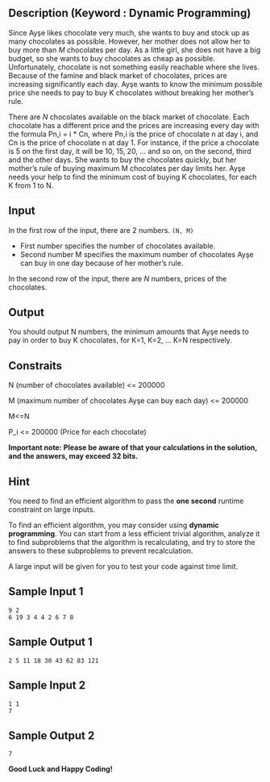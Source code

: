 ## Description (Keyword : Dynamic Programming)

Since Ayşe likes chocolate very much, she wants to buy and stock up as many chocolates as possible. However, her mother does not allow her to buy more than _M_ chocolates per day. As a little girl, she does not have a big budget, so she wants to buy chocolates as cheap as possible. Unfortunately, chocolate is not something easily reachable where she lives. Because of the famine and black market of chocolates, prices are increasing significantly each day. Ayşe wants to know the minimum possible price she needs to pay to buy K chocolates without breaking her mother’s rule.

There are _N_ chocolates available on the black market of chocolate. Each chocolate has a different price and the prices are increasing every day with the formula Pn,i = i \* Cn, where Pn,i is the price of chocolate n at day i, and Cn is the price of chocolate n at day 1. For instance, if the price a chocolate is 5 on the first day, it will be 10, 15, 20, … and so on, on the second, third and the other days. She wants to buy the chocolates quickly, but her mother’s rule of buying maximum M chocolates per day limits her. Ayşe needs your help to find the minimum cost of buying K chocolates, for each K from 1 to N.

## Input

In the first row of the input, there are 2 numbers. `(N, M)`

- First number specifies the number of chocolates available.
- Second number M specifies the maximum number of chocolates Ayşe can buy in one day because of her mother’s rule.

In the second row of the input, there are _N_ numbers, prices of the chocolates.

## Output

You should output N numbers, the minimum amounts that Ayşe needs to pay in order to buy K chocolates, for K=1, K=2, ... K=N respectively.

## Constraits

N (number of chocolates available) <= 200000

M (maximum number of chocolates Ayşe can buy each day) <= 200000

M<=N

P_i <= 200000 (Price for each chocolate)

**Important note: Please be aware of that your calculations in the solution, and the answers, may exceed 32 bits.**

## Hint

You need to find an efficient algorithm to pass the **one second** runtime constraint on large inputs.

To find an efficient algorithm, you may consider using **dynamic programming**. You can start from a less efficient trivial algorithm, analyze it to find subproblems that the algorithm is recalculating, and try to store the answers to these subproblems to prevent recalculation.

A large input will be given for you to test your code against time limit.

## Sample Input 1

```
9 2
6 19 3 4 4 2 6 7 8
```

## Sample Output 1

```
2 5 11 18 30 43 62 83 121
```

## Sample Input 2

```
1 1
7
```

## Sample Output 2

```
7
```

**Good Luck and Happy Coding!**
